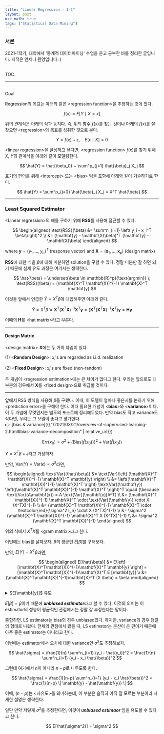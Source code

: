 ```yaml
---
title: "Linear Regression - 1-1"
layout: post
use_math: true
tags: ["Statistical Data Mining"]
---
```


### 서론
2021-1학기, 대학에서 '통계적 데이터마이닝' 수업을 듣고 공부한 바를 정리한 글입니다. 지적은 언제나 환영입니다 :)

<br><span class="statement-title">TOC.</span><br>



<hr/>


<br><span class="statement-title">Goal.</span><br>

Regression의 목표는 아래와 같은 \<regression function\>을 추정하는 것에 있다.

$$
f(x) = E[Y \mid X = x]
$$

위의 관계식은 아래의 식과 동치다. 즉, 위의 함수 $f(x)$를 찾는 것이나 아래의 $f(x)$를 잘 찾으면 \<regression\>의 목표를 성취한 것으로 본다.

$$
Y = f(x) + \epsilon, \quad E[\epsilon \mid X] = 0
$$

\<linear regression\>을 달성하고 싶다면, \<regression function\> $f(x)$를 찾기 위해 $X$, $Y$의 관계식을 아래와 같이 모델링한다.

$$
\hat{Y} = \hat{\beta_0} + \sum^p_{j=1} \hat{\beta}_j X_j
$$

표기의 편의를 위해 \<intercept\> 또는 \<bias\> 텀을 포함해 아래와 같이 기술하기로 한다.

$$
\hat{Y} = \sum^p_{j=0} \hat{\beta}_j X_j = X^T \hat{\beta}
$$

<hr/>

### Least Squared Estimator

\<Linear regression\>의 해를 구하기 위해 **RSS**를 사용해 접근할 수 있다.

$$
\begin{aligned}
\text{RSS}(\beta) &= \sum^n_{i=1} \left( y_i - x_i^T \beta\right)^2 \\
    &= (\mathbf{y} - \mathbf{X}\beta)^T (\mathbf{y} - \mathbf{X}\beta)
\end{aligned}
$$

where $\mathbf{y} = (y_1, \dots, y_n)^T$ (response vector) and $\mathbf{X} = (\mathbf{x}_1, \dots, \mathbf{x}_p)$ (design matrix)

**RSS**에 대한 식을 $\beta$에 대해 미분하면 solution을 구할 수 있다. 정말 미분만 잘 하면 되기 때문에 실제 유도 과정은 여기서는 생략한다.

$$
\hat{\beta} = \underset{\beta \in \mathbb{R}^p}{\text{argmin}} \; \text{RSS}(\beta) = (\mathbf{X}^T \mathbf{X})^{-1} \mathbf{X}^T \mathbf{y}
$$

이것을 앞에서 언급한 $\hat{Y} = X^T \hat{\beta}$에 대입해주면 아래와 같다.

$$
\hat{Y} = X^T \hat{\beta} = \mathbf{X}^T (\mathbf{X}^T \mathbf{X})^{-1} \mathbf{X}^T \mathbf{y} = \left( \mathbf{X}^T (\mathbf{X}^T \mathbf{X})^{-1} \mathbf{X}^T \right) \mathbf{y} = \mathbf{H} \mathbf{y}
$$

이때의 $\mathbf{H}$를 \<hat matrix\>라고 부른다.

<hr/>

#### Design Matrix

\<design matrix\> $\mathbf{X}$에는 두 가지 타입이 있다.

(1) \<**Random Design**\>: $x_i$'s are regarded as i.i.d. realization

(2) \<**Fixed Design**\>: $x_i$'s are fixed (non-random)

두 개념이 \<regression estimation\>에는 큰 차이가 없다고 한다. 우리는 앞으로도 대부분의 경우에서 $\mathbf{X}$를 \<fixed design\>으로 취급할 것이다.

<hr/>

앞에서 RSS 방식을 사용해 $\hat{\beta}$를 구했다. 이때, 이 모델이 얼마나 좋은지를 논하기 위해 \<prediction error\>를 구해야 한다. 이때 필요한 개념이 \<**bias**\>와 \<**variance**\>이다. 이 두 개념에 무엇인지는 별도의 포스트에 정리해두었다. 만약 bias도 작고 variance도 작다면, 우리는 그 모델이 좋다고 평가한다.<br/>
👉 [bias & variance]({{"/2021/03/21/overview-of-supervised-learning-2.html#bias-variance-decomposition" | relative_url}})

$$
\text{Err}(x_0) = \sigma^2 + \left\{ \text{Bias}(\hat{f}(x_0)) \right\}^2 + \text{Var}(\hat{f}(x_0))
$$

$Y = X^T \beta + \epsilon$라고 가정하자.

만약, $\text{Var}(Y) = \text{Var}(\epsilon) = \sigma^2$라면,

$$
\begin{aligned}
\text{Var}(\hat{\beta}) &= \text{Var}\left( (\mathbf{X}^T \mathbf{X})^{-1} \mathbf{X}^T \mathbf{y} \right) \\
&= \left((\mathbf{X}^T \mathbf{X})^{-1} \mathbf{X}^T \right) \text{Var}(\mathbf{y}) \left((\mathbf{X}^T \mathbf{X})^{-1} \mathbf{X}^T \right)^T \quad (\because \text{Var}(A\mathbf{x}) = A \text{Var}(\mathbf{x})A^T) \\
&= (\mathbf{X}^T \mathbf{X})^{-1} \mathbf{X}^T \cdot \text{Var}(\mathbf{y}) \cdot X (X^TX)^{-1} \\
&= (\mathbf{X}^T \mathbf{X})^{-1} \mathbf{X}^T \cdot \textcolor{red}{\sigma^2 I_n} \cdot X (X^TX)^{-1} \\
&= \sigma^2 (\mathbf{X}^T \mathbf{X})^{-1} \mathbf{X}^T X (X^TX)^{-1} \\
&= \sigma^2 (\mathbf{X}^T \mathbf{X})^{-1}
\end{aligned}
$$

위의 식에서 $X^TX$를 \<gram matrix\>라고 한다. 

이번에는 bias를 살펴보자. $\hat{\beta}$의 평균인 $E[\hat{\beta}]$를 구해보자.

만약, $E[Y] = X^T \beta$라면, 

$$
\begin{aligned}
E[\hat{\beta}] &= E\left[ (\mathbf{X}^T\mathbf{X})^{-1}\mathbf{X}^T \mathbf{y} \right] = (\mathbf{X}^T\mathbf{X})^{-1}\mathbf{X}^T E [\mathbf{y}] \\
&= (\mathbf{X}^T\mathbf{X})^{-1}\mathbf{X}^T (X \beta) = \beta
\end{aligned}
$$

<details class="math-statement" markdown="1">
<summary>$E[\mathbf{y}]$ 유도</summary>

$\mathbf{y} = (y_1, \dots, y_n)^T$에 대해 $E[\mathbf{y}]$는

$$
E[\mathbf{y}] = \begin{pmatrix}
    E[y_1] \\ 
    \vdots \\
    E[y_n]
\end{pmatrix} = \begin{pmatrix}
    x_1^T \beta \\
    \vdots \\
    x_n^T \beta
\end{pmatrix} = \mathbf{X} \beta
$$

</details>

$E[\hat{\beta}] = \beta$이기 때문에 ***unbiased estimator***라고 할 수 있다. 이것의 의미는 이 estimator의 성능이 평균적인 관점에서는 정말 잘 추정한다는 말이다.

종합하면, LS estimator는 bias의 경우 unbiased였다. 하지만, variance의 경우 행렬의 형태로 나왔다. 전체의 관점에서 봤을 때, LS estimator는 분산이 큰 편이기 때문에 아주 좋은 estimator는 아니라고 한다.

이번에는 estimator에서 오차에 대한 variance인 $\sigma^2$도 추정해보자.

$$
\hat{\sigma} = \frac{1}{n} \sum^n_{i=1} (y_i - \hat{y_i})^2 = \frac{1}{n} \sum^n_{i=1} (y_i - x_i \hat{\beta})^2
$$

그런데 여기에서 $n$이 아니라 $n-p$로 나두도록 한다.

$$
\hat{\sigma} = \frac{1}{n-p} \sum^n_{i=1} (y_i - x_i \hat{\beta})^2 = \frac{1}{n-p} \| \mathbf{y} - \hat{\mathbf{y}} \|
$$

이때, $(n-p)$는 \<자유도\>를 의미하는데, 이 부분은 솔직히 아직 잘 모르는 부분이라 자세한 설명은 생략한다.

일단 만약 저렇게 $\sigma^2$를 추정한다면, 이것이 ***unbiased estimaor*** 임을 유도할 수 있다고 한다.

$$
E[\hat{\sigma^2}] = \sigma^2
$$